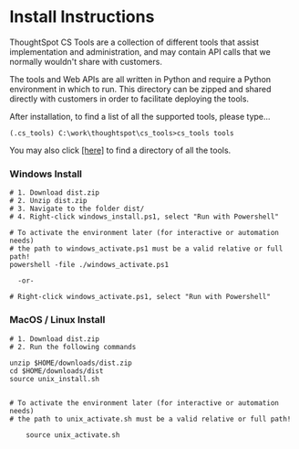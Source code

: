 # Install Instructions

ThoughtSpot CS Tools are a collection of different tools that assist implementation and
administration, and may contain API calls that we normally wouldn't share with
customers.

The tools and Web APIs are all written in Python and require a Python environment in
which to run. This directory can be zipped and shared directly with customers in order
to facilitate deploying the tools.

After installation, to find a list of all the supported tools, please type...
```console
(.cs_tools) C:\work\thoughtspot\cs_tools>cs_tools tools
```

You may also click [\[here\]][tools] to find a directory of all the tools.

### Windows Install
```console
# 1. Download dist.zip
# 2. Unzip dist.zip
# 3. Navigate to the folder dist/
# 4. Right-click windows_install.ps1, select "Run with Powershell"

# To activate the environment later (for interactive or automation needs)
# the path to windows_activate.ps1 must be a valid relative or full path!
powershell -file ./windows_activate.ps1

  -or-

# Right-click windows_activate.ps1, select "Run with Powershell"
```


### MacOS / Linux Install
```console
# 1. Download dist.zip
# 2. Run the following commands

unzip $HOME/downloads/dist.zip
cd $HOME/downloads/dist
source unix_install.sh


# To activate the environment later (for interactive or automation needs)
# the path to unix_activate.sh must be a valid relative or full path!

    source unix_activate.sh
```

[tools]: ../cs_tools/tools
